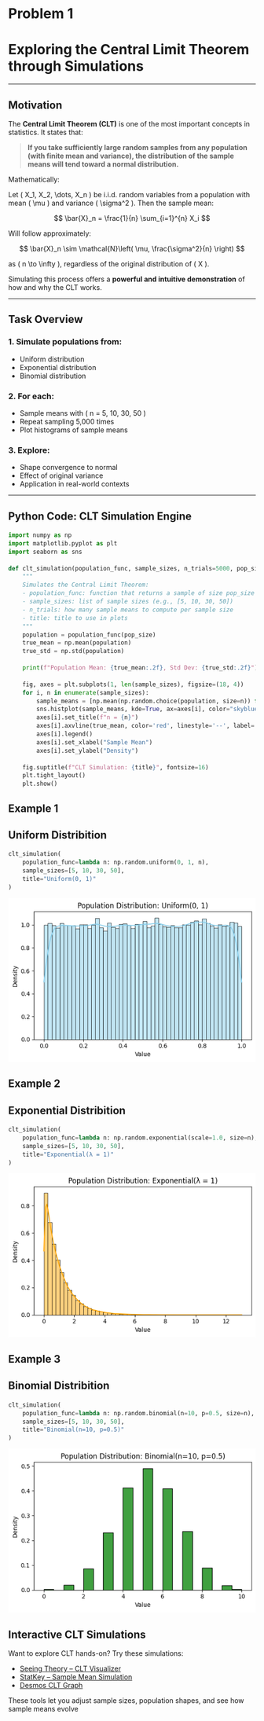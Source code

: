# Problem 1
 # Exploring the Central Limit Theorem through Simulations

---

##  Motivation

The **Central Limit Theorem (CLT)** is one of the most important concepts in statistics. It states that:

> **If you take sufficiently large random samples from any population (with finite mean and variance), the distribution of the sample means will tend toward a normal distribution.**

Mathematically:

Let \( X_1, X_2, \dots, X_n \) be i.i.d. random variables from a population with mean \( \mu \) and variance \( \sigma^2 \). Then the sample mean:

$$
\bar{X}_n = \frac{1}{n} \sum_{i=1}^{n} X_i
$$

Will follow approximately:

$$
\bar{X}_n \sim \mathcal{N}\left( \mu, \frac{\sigma^2}{n} \right)
$$

as \( n \to \infty \), regardless of the original distribution of \( X \).

Simulating this process offers a **powerful and intuitive demonstration** of how and why the CLT works.

---

## Task Overview

### 1. Simulate populations from:
- Uniform distribution
- Exponential distribution
- Binomial distribution

### 2. For each:
- Sample means with \( n = 5, 10, 30, 50 \)
- Repeat sampling 5,000 times
- Plot histograms of sample means

### 3. Explore:
- Shape convergence to normal
- Effect of original variance
- Application in real-world contexts

---

##  Python Code: CLT Simulation Engine

```python
import numpy as np
import matplotlib.pyplot as plt
import seaborn as sns

def clt_simulation(population_func, sample_sizes, n_trials=5000, pop_size=100000, title=""):
    """
    Simulates the Central Limit Theorem:
    - population_func: function that returns a sample of size pop_size
    - sample_sizes: list of sample sizes (e.g., [5, 10, 30, 50])
    - n_trials: how many sample means to compute per sample size
    - title: title to use in plots
    """
    population = population_func(pop_size)
    true_mean = np.mean(population)
    true_std = np.std(population)

    print(f"Population Mean: {true_mean:.2f}, Std Dev: {true_std:.2f}")

    fig, axes = plt.subplots(1, len(sample_sizes), figsize=(18, 4))
    for i, n in enumerate(sample_sizes):
        sample_means = [np.mean(np.random.choice(population, size=n)) for _ in range(n_trials)]
        sns.histplot(sample_means, kde=True, ax=axes[i], color="skyblue", stat="density")
        axes[i].set_title(f"n = {n}")
        axes[i].axvline(true_mean, color='red', linestyle='--', label='True Mean')
        axes[i].legend()
        axes[i].set_xlabel("Sample Mean")
        axes[i].set_ylabel("Density")

    fig.suptitle(f"CLT Simulation: {title}", fontsize=16)
    plt.tight_layout()
    plt.show()
```
## Example 1
## Uniform Distribition
```python
clt_simulation(
    population_func=lambda n: np.random.uniform(0, 1, n),
    sample_sizes=[5, 10, 30, 50],
    title="Uniform(0, 1)"
)
```
![](Unknown.png)
## Example 2 
## Exponential Distribition 
```python
clt_simulation(
    population_func=lambda n: np.random.exponential(scale=1.0, size=n),
    sample_sizes=[5, 10, 30, 50],
    title="Exponential(λ = 1)"
)
```
![](ßßß.png)
## Example 3
## Binomial Distribition 
```python
clt_simulation(
    population_func=lambda n: np.random.binomial(n=10, p=0.5, size=n),
    sample_sizes=[5, 10, 30, 50],
    title="Binomial(n=10, p=0.5)"
)
```
![](==.png)
## Interactive CLT Simulations

Want to explore CLT hands-on? Try these simulations:

- [Seeing Theory – CLT Visualizer](https://seeing-theory.brown.edu/basic-probability/index.html#section3)
- [StatKey – Sample Mean Simulation](https://www.lock5stat.com/statkey/index.html?bootstrap)
- [Desmos CLT Graph](https://www.desmos.com/calculator/y4ebgtt0pm)

These tools let you adjust sample sizes, population shapes, and see how sample means evolve
